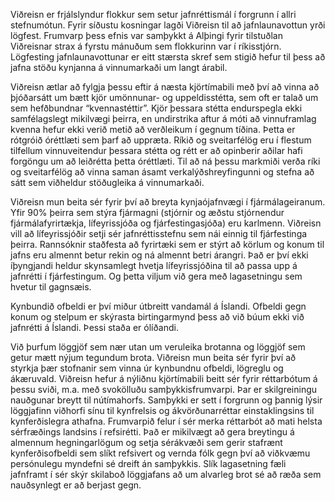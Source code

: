 Viðreisn er frjálslyndur flokkur sem setur jafnréttismál í forgrunn í allri stefnumótun. Fyrir síðustu kosningar lagði Viðreisn til að jafnlaunavottun yrði lögfest. Frumvarp þess efnis var samþykkt á Alþingi fyrir tilstuðlan Viðreisnar strax á fyrstu mánuðum sem flokkurinn var í ríkisstjórn. Lögfesting jafnlaunavottunar er eitt stærsta skref sem stigið hefur til þess að jafna stöðu kynjanna á vinnumarkaði um langt árabil.

Viðreisn ætlar að fylgja þessu eftir á næsta kjörtímabili með því að vinna að þjóðarsátt um bætt kjör umönnunar- og uppeldisstétta, sem oft er talað um sem hefðbundnar “kvennastéttir”. Kjör þessara stétta endurspegla ekki samfélagslegt mikilvægi þeirra, en undirstrika aftur á móti að vinnuframlag kvenna hefur ekki verið metið að verðleikum í gegnum tíðina. Þetta er rótgróið óréttlæti sem þarf að uppræta. Ríkið og sveitarfélög eru í flestum tilfellum vinnuveitendur þessara stétta og rétt er að opinberir aðilar hafi forgöngu um að leiðrétta þetta óréttlæti. Til að ná þessu markmiði verða ríki og sveitarfélög að vinna saman ásamt verkalýðshreyfingunni og stefna að sátt sem viðheldur stöðugleika á vinnumarkaði.

Viðreisn mun beita sér fyrir því að breyta kynjaójafnvægi í fjármálageiranum. Yfir 90% þeirra sem stýra fjármagni (stjórnir og æðstu stjórnendur fjármálafyrirtækja, lífeyrissjóða og fjárfestingasjóða) eru karlmenn. Viðreisn vill að lífeyrissjóðir setji sér jafnréttisstefnu sem nái einnig til fjárfestinga þeirra. Rannsóknir staðfesta að fyrirtæki sem er stýrt að körlum og konum til jafns eru almennt betur rekin og ná almennt betri árangri. Það er því ekki íþyngjandi heldur skynsamlegt hvetja lífeyrissjóðina til að passa upp á jafnrétti í fjárfestingum. Og þetta viljum við gera með lagasetningu sem hvetur til gagnsæis.

Kynbundið ofbeldi er því miður útbreitt vandamál á Íslandi. Ofbeldi gegn konum og stelpum er skýrasta birtingarmynd þess að við búum ekki við jafnrétti á Íslandi. Þessi staða er ólíðandi.

Við þurfum löggjöf sem nær utan um veruleika brotanna og löggjöf sem getur mætt nýjum tegundum brota. Viðreisn mun beita sér fyrir því að styrkja þær stofnanir sem vinna úr kynbundnu ofbeldi, lögreglu og ákæruvald. Viðreisn hefur á nýliðnu kjörtímabili beitt sér fyrir réttarbótum á þessu sviði, m.a. með svokölluðu samþykkisfrumvarpi. Þar er skilgreiningu nauðgunar breytt til nútímahorfs. Samþykki er sett í forgrunn og þannig lýsir löggjafinn viðhorfi sínu til kynfrelsis og ákvörðunarréttar einstaklingsins til kynferðislegra athafna. Frumvarpið felur í sér merka réttarbót að mati helsta sérfræðings landsins í refsirétti.
Það er mikilvægt að gera breytingu á almennum hegningarlögum og setja sérákvæði sem gerir stafrænt kynferðisofbeldi sem slíkt refsivert og vernda fólk gegn því að viðkvæmu persónulegu myndefni sé dreift án samþykkis. Slík lagasetning fæli jafnframt í sér skýr skilaboð löggjafans að um alvarleg brot sé að ræða sem nauðsynlegt er að berjast gegn.
